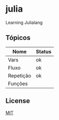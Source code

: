 # julia

Learning Julialang

## Tópicos

| Nome      | Status |
| --------- | ------ |
| Vars      |   ok   |
| Fluxo     |   ok   |
| Repetição |   ok   |
| Funções   |        |

## License

[MIT](https://mit-license.org/)
